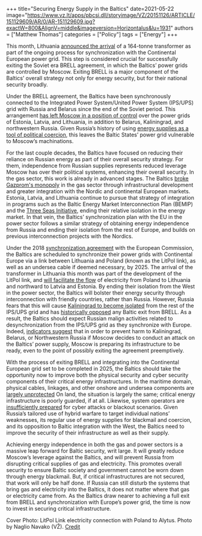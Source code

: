 +++
title="Securing Energy Supply in the Baltics"
date=2021-05-22
image="https://www.vz.lt/apps/pbcsi.dll/storyimage/VZ/20151126/ARTICLE/151129609/AR/0/AR-151129609.jpg?exactW=800&AlignV=middle&imageversion=Horizontalus&lu=1931"
authors = ["Matthew Thomas"]
categories = ["Policy"]
tags = ["Energy"]
+++

This month, Lithuania [announced the arrival](https://www.lrt.lt/en/news-in-english/19/1409029/baltics-step-closer-to-leaving-moscow-controlled-power-grid) of a 164-tonne transformer as part of the ongoing process for synchronization with the Continental European power grid. This step is considered crucial for successfully exiting the Soviet era BRELL agreement, in which the Baltics’ power grids are controlled by Moscow. Exiting BRELL is a major component of the Baltics’ overall strategy not only for energy security, but for their national security broadly.

Under the BRELL agreement, the Baltics have been synchronously connected to the Integrated Power System/United Power System (IPS/UPS) grid with Russia and Belarus since the end of the Soviet period. This arrangement [has left Moscow in a position of control](https://jamestown.org/wp-content/uploads/2019/09/Baltic-Security-Strategy-Report-2019.pdf?x99356#page=150) over the power grids of Estonia, Latvia, and Lithuania, in addition to Belarus, Kaliningrad, and northwestern Russia. Given Russia’s history of using [energy supplies as a tool of political coercion](https://www.fpri.org/article/2020/12/nord-stream-2-germanys-faustian-bargain-with-gazprom-and-why-it-matters-for-the-baltics/), this leaves the Baltic States’ power grid vulnerable to Moscow’s machinations.

For the last couple decades, the Baltics have focused on reducing their reliance on Russian energy as part of their overall security strategy. For them, independence from Russian supplies represents reduced leverage Moscow has over their political systems, enhancing their overall security. In the gas sector, this work is already in advanced stages. The Baltics [broke Gazprom's monopoly](https://www.fpri.org/article/2020/12/nord-stream-2-germanys-faustian-bargain-with-gazprom-and-why-it-matters-for-the-baltics/) in the gas sector through infrastructural development and greater integration with the Nordic and continental European markets. Estonia, Latvia, and Lithuania continue to pursue that strategy of integration in programs such as the Baltic Energy Market Interconnection Plan (BEMIP) and the [Three Seas Initiative](https://balticsecurity.eu/three_seas_initiative/), ending their relative isolation in the energy market. In that vein, the Baltics’ synchronization plan with the EU in the power sector follows a similar strategy of obtaining energy independence from Russia and ending their isolation from the rest of Europe, and builds on previous interconnection projects with the Nordics.

Under the 2018 [synchronization agreement](https://news.err.ee/842761/baltic-power-grid-synchronisation-agreement-signed-in-brussels) with the European Commission, the Baltics are scheduled to synchronize their power grids with Continental Europe via a link between Lithuania and Poland (known as the LitPol link), as well as an undersea cable if deemed necessary, by 2025. The arrival of the transformer in Lithuania this month was part of the development of the LitPol link, and [will facilitate the flow](https://www.lrt.lt/en/news-in-english/19/1409029/baltics-step-closer-to-leaving-moscow-controlled-power-grid) of electricity from Poland to Lithuania and northward to Latvia and Estonia. By ending their isolation from the West in the power sector, the Baltics will bolster their energy security through interconnection with friendly countries, rather than Russia. However, Russia fears that this will cause [Kaliningrad to become isolated](https://www.researchgate.net/publication/315062242_Electricity_independence_of_the_Baltic_States_Present_and_future_perspectives) from the rest of the IPS/UPS grid and has [historically opposed](https://jamestown.org/wp-content/uploads/2019/09/Baltic-Security-Strategy-Report-2019.pdf?x99356#page=151) any Baltic exit from BRELL. As a result, the Baltics should expect Russian malign activities related to desynchronization from the IPS/UPS grid as they synchronize with Europe. Indeed, [indicators suggest](https://uploads.icds.ee/ICDS_Report_The_Geopolitics_of_Power_Grids_Tuohy_Jermalavicius_Bulakh_March_2018.pdf) that in order to prevent harm to Kaliningrad, Belarus, or Northwestern Russia if Moscow decides to conduct an attack on the Baltics’ power supply, Moscow is preparing its infrastructure to be ready, even to the point of possibly exiting the agreement preemptively. 

With the process of exiting BRELL and integrating into the Continental European grid set to be completed in 2025, the Baltics should take the opportunity now to improve both the physical security and cyber security components of their critical energy infrastructures. In the maritime domain, physical cables, linkages, and other onshore and undersea components are [largely unprotected](https://www.fpri.org/article/2020/07/maritime-security-issues-in-the-baltic-sea-region/) On land, the situation is largely the same; critical energy infrastructure is poorly guarded, if at all. Likewise, system operators are [insufficiently prepared](https://enseccoe.org/data/public/uploads/2018/11/bre_3_2018-tadas-jaksta-article.pdf) for cyber attacks or blackout scenarios. Given Russia’s tailored use of hybrid warfare to target individual nations’ weaknesses, its regular use of energy supplies for blackmail and coercion, and its opposition to Baltic integration with the West, the Baltics need to improve the security of their infrastructure as well as their supply. 

Achieving energy independence in both the gas and power sectors is a massive leap forward for Baltic security, writ large. It will greatly reduce Moscow’s leverage against the Baltics, and will prevent Russia from disrupting critical supplies of gas and electricity. This promotes overall security to ensure Baltic society and government cannot be worn down through energy blackmail. But, if critical infrastructures are not secured, that work will only be half done. If Russia can still disturb the systems that bring gas and electricity into the Baltics, it does not matter where that gas or electricity came from. As the Baltics draw nearer to achieving a full exit from BRELL and synchronization with Europe’s power grid, the time is now to invest in securing critical infrastructure. 

Cover Photo: LitPol Link electricity connection with Poland to Alytus. Photo by Naglio Navako (VŽ). [Credit](https://www.vz.lt/sektoriai/energetika/2015/11/26/litpol-link-jungties-bandymai-prasidejo-sekmingai)